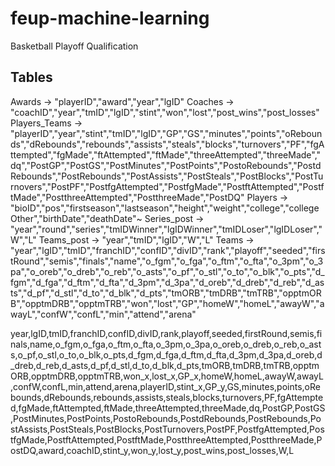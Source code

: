 # feup-machine-learning
Basketball Playoff Qualification


## Tables

Awards -> "playerID","award","year","lgID"
Coaches -> "coachID","year","tmID","lgID","stint","won","lost","post_wins","post_losses"
Players_Teams -> "playerID","year","stint","tmID","lgID","GP","GS","minutes","points","oRebounds","dRebounds","rebounds","assists","steals","blocks","turnovers","PF","fgAttempted","fgMade","ftAttempted","ftMade","threeAttempted","threeMade","dq","PostGP","PostGS","PostMinutes","PostPoints","PostoRebounds","PostdRebounds","PostRebounds","PostAssists","PostSteals","PostBlocks","PostTurnovers","PostPF","PostfgAttempted","PostfgMade","PostftAttempted","PostftMade","PostthreeAttempted","PostthreeMade","PostDQ"
Players -> "bioID","pos","firstseason","lastseason","height","weight","college","collegeOther","birthDate","deathDate"~
Series_post -> "year","round","series","tmIDWinner","lgIDWinner","tmIDLoser","lgIDLoser","W","L"
Teams_post -> "year","tmID","lgID","W","L"
Teams -> "year","lgID","tmID","franchID","confID","divID","rank","playoff","seeded","firstRound","semis","finals","name","o_fgm","o_fga","o_ftm","o_fta","o_3pm","o_3pa","o_oreb","o_dreb","o_reb","o_asts","o_pf","o_stl","o_to","o_blk","o_pts","d_fgm","d_fga","d_ftm","d_fta","d_3pm","d_3pa","d_oreb","d_dreb","d_reb","d_asts","d_pf","d_stl","d_to","d_blk","d_pts","tmORB","tmDRB","tmTRB","opptmORB","opptmDRB","opptmTRB","won","lost","GP","homeW","homeL","awayW","awayL","confW","confL","min","attend","arena"


year,lgID,tmID,franchID,confID,divID,rank,playoff,seeded,firstRound,semis,finals,name,o_fgm,o_fga,o_ftm,o_fta,o_3pm,o_3pa,o_oreb,o_dreb,o_reb,o_asts,o_pf,o_stl,o_to,o_blk,o_pts,d_fgm,d_fga,d_ftm,d_fta,d_3pm,d_3pa,d_oreb,d_dreb,d_reb,d_asts,d_pf,d_stl,d_to,d_blk,d_pts,tmORB,tmDRB,tmTRB,opptmORB,opptmDRB,opptmTRB,won_x,lost_x,GP_x,homeW,homeL,awayW,awayL,confW,confL,min,attend,arena,playerID,stint_x,GP_y,GS,minutes,points,oRebounds,dRebounds,rebounds,assists,steals,blocks,turnovers,PF,fgAttempted,fgMade,ftAttempted,ftMade,threeAttempted,threeMade,dq,PostGP,PostGS,PostMinutes,PostPoints,PostoRebounds,PostdRebounds,PostRebounds,PostAssists,PostSteals,PostBlocks,PostTurnovers,PostPF,PostfgAttempted,PostfgMade,PostftAttempted,PostftMade,PostthreeAttempted,PostthreeMade,PostDQ,award,coachID,stint_y,won_y,lost_y,post_wins,post_losses,W,L